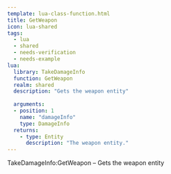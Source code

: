 ```yaml
---
template: lua-class-function.html
title: GetWeapon
icon: lua-shared
tags:
  - lua
  - shared
  - needs-verification
  - needs-example
lua:
  library: TakeDamageInfo
  function: GetWeapon
  realm: shared
  description: "Gets the weapon entity"
  
  arguments:
  - position: 1
    name: "damageInfo"
    type: DamageInfo
  returns:
    - type: Entity
      description: "The weapon entity."
---
```


<div class="lua__search__keywords">
TakeDamageInfo:GetWeapon &#x2013; Gets the weapon entity
</div>
